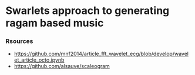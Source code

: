 # Swarlets approach to generating ragam based music


### Rsources

- https://github.com/mnf2014/article_fft_wavelet_ecg/blob/develop/wavelet_article_octo.ipynb
- https://github.com/alsauve/scaleogram

